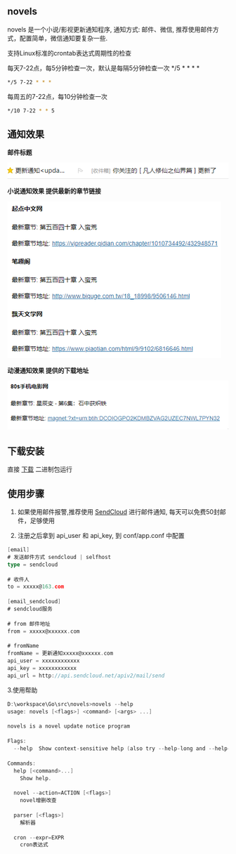 ## novels

novels 是一个小说/影视更新通知程序, 通知方式: 邮件、微信, 推荐使用邮件方式，配置简单，微信通知要复杂一些.

支持Linux标准的crontab表达式周期性的检查

每天7-22点，每5分钟检查一次，默认是每隔5分钟检查一次  */5 * * * *
```sh
*/5 7-22 * * *
```

每周五的7-22点，每10分钟检查一次
```sh
*/10 7-22 * * 5
```


## 通知效果

**邮件标题**

![凡人修仙传](demo/fanren_subject.png)


**小说通知效果 提供最新的章节链接**

![凡人修仙传](demo/fanren.png)

**动漫通知效果 提供的下载地址**

![星辰变](demo/xcb.png)


## 下载安装

直接 [下载](https://github.com/chanyipiaomiao/novels/releases) 二进制包运行

## 使用步骤

1. 如果使用邮件报警,推荐使用 [SendCloud](https://sendcloud.sohu.com/) 进行邮件通知, 每天可以免费50封邮件，足够使用

2. 注册之后拿到 api_user 和 api_key, 到 conf/app.conf 中配置

```go
[email]
# 发送邮件方式 sendcloud | selfhost
type = sendcloud

# 收件人
to = xxxxx@163.com

[email_sendcloud]
# sendcloud服务

# from 邮件地址
from = xxxxx@xxxxxx.com

# fromName
fromName = 更新通知xxxxx@xxxxxx.com
api_user = xxxxxxxxxxxx
api_key = xxxxxxxxxxxx
api_url = http://api.sendcloud.net/apiv2/mail/send
```

3.使用帮助

```go
D:\workspace\Go\src\novels>novels --help
usage: novels [<flags>] <command> [<args> ...]

novels is a novel update notice program

Flags:
  --help  Show context-sensitive help (also try --help-long and --help-man).

Commands:
  help [<command>...]
    Show help.

  novel --action=ACTION [<flags>]
    novel增删改查

  parser [<flags>]
    解析器

  cron --expr=EXPR
    cron表达式

```

